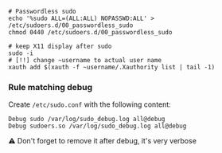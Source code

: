 ```shell
# Passwordless sudo
echo '%sudo ALL=(ALL:ALL) NOPASSWD:ALL' > /etc/sudoers.d/00_passwordless_sudo
chmod 0440 /etc/sudoers.d/00_passwordless_sudo
```

```shell
# keep X11 display after sudo
sudo -i
# [!!] change ~username to actual user name
xauth add $(xauth -f ~username/.Xauthority list | tail -1)
```

### Rule matching debug

Create `/etc/sudo.conf` with the following content:
```
Debug sudo /var/log/sudo_debug.log all@debug
Debug sudoers.so /var/log/sudo_debug.log all@debug
```
:warning: Don't forget to remove it after debug, it's very verbose
